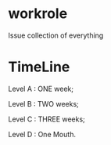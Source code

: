 workrole
========

Issue collection of everything


TimeLine
========

Level A : ONE week;

Level B : TWO weeks;

Level C : THREE weeks;

Level D : One Mouth.

